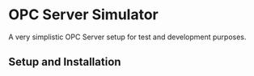# OPC Server Simulator

A very simplistic OPC Server setup for test and development purposes.

## Setup and Installation

